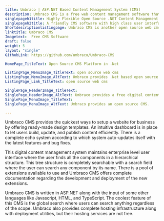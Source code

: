 ```yaml
---
title: Umbraco | ASP.NET Based Content Management System (CMS)
description: Umbraco CMS is a free web content management software that provides pre made sets of HTML web pages, several document types, data validations and many more.
singlepageh1title: Highly Flexible Open Source .NET Content Management System
singlepageh2title: A friendly CMS software with high class user interface and many features such as Multilingual support, activity log views, global search and post scheduling
Shortdescriptionlistingpage: Umbraco CMS is another open source web cms alternative that is written in ASP.Net. It offers an enterprise level user interface and many features such as smart search, support for media files and many more . 
linktitle: Umbraco CMS 
Imagetext:  Free CMS Software 
draft: false
weight: 5
layout: "single"
GithubLink: https://github.com/umbraco/Umbraco-CMS

HomePage_TitleText: Open Source CMS Platform in .Net

ListingPage_MenuImage_TitleText: open source web cms
ListingPage_MenuImage_AltText: Umbraco provides .Net based open source web cms
ListingPage_Link_TitleText: open source web cms

SinglePage_HeaderImage_TitleText: 
SinglePage_HeaderImage_AltText: Umbraco provides a free digital content management system.
SinglePage_MenuImage_TitleText: 
SinglePage_MenuImage_AltText: Umbraco provides an open source CMS.

---
```


Umbraco CMS provides the quickest ways to setup a website for business by offering ready-made design templates. An intuitive dashboard is in place to let users build, update, and publish content efficiently. There is a complete echo system according to which system auto-updates itself with the latest features and bug fixes.

This digital content management system maintains enterprise level user interface where the user finds all the components in a hierarchical structure. This tree structure is completely searchable with a search field where the user can search any component by its name. There is a pool of extensions available to use and Umbraco CMS offers complete documentation regarding the development and deployment of the new extensions.  
  
Umbraco CMS is written in ASP.NET along with the input of some other languages like Javascript, HTML, and TypeScript. The coolest feature of this CMS is the global search where users can search anything regardless of the scope. Umbraco also provides complete hosting infrastructure along with deployment utilities, but their hosting services are not free.
